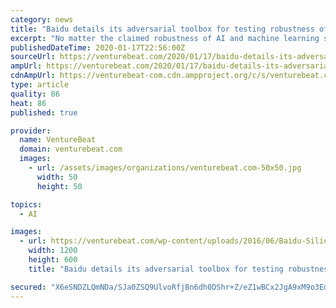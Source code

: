 ```yaml
---
category: news
title: "Baidu details its adversarial toolbox for testing robustness of AI models"
excerpt: "No matter the claimed robustness of AI and machine learning systems in production, none are immune to adversarial attacks, or techniques that attempt to fool algorithms through malicious input. It’s been shown that generating even small perturbations on images can fool the best of classifiers with high probability. And that’s problematic ..."
publishedDateTime: 2020-01-17T22:56:00Z
sourceUrl: https://venturebeat.com/2020/01/17/baidu-details-its-adversarial-toolbox-for-testing-robustness-of-ai-models/
ampUrl: https://venturebeat.com/2020/01/17/baidu-details-its-adversarial-toolbox-for-testing-robustness-of-ai-models/amp/
cdnAmpUrl: https://venturebeat-com.cdn.ampproject.org/c/s/venturebeat.com/2020/01/17/baidu-details-its-adversarial-toolbox-for-testing-robustness-of-ai-models/amp/
type: article
quality: 86
heat: 86
published: true

provider:
  name: VentureBeat
  domain: venturebeat.com
  images:
    - url: /assets/images/organizations/venturebeat.com-50x50.jpg
      width: 50
      height: 50

topics:
  - AI

images:
  - url: https://venturebeat.com/wp-content/uploads/2016/06/Baidu-Silicon-Valley-AI-Lab-Novet-2-e1579301361248.jpg?fit=1200%2C600&strip=all
    width: 1200
    height: 600
    title: "Baidu details its adversarial toolbox for testing robustness of AI models"

secured: "X6eSNDZLQmNDa/SJa0ZSQ9UlvoRfjBn6dh0DShr+Z/eZ1wBCx2JgA9xM9o3EdAar7d+5gpNLWk7JasUpJ2QZ1gkETm2nOXe85UDvNQIv5SMgE9Ka4d9CqNi3sby3MRS2mkXDZtHj6s3z+tQo/lE2siNFW6s8bpdfwwftIENzqx6QLg9nHe9HsU1U2IbonLbJCoDvioQMlwGmqDNUDbMWFcWEnMXDWiWv8wvT1LVbYMpyFUqROQlMSyFEZcsZRbsMrzgwEq1LPq51ZcTCnfqPsThFuJ5oInJYNV+3jm1Xy1o=;gRBJm1vLaUweUFWKnCxX1Q=="
---
```


